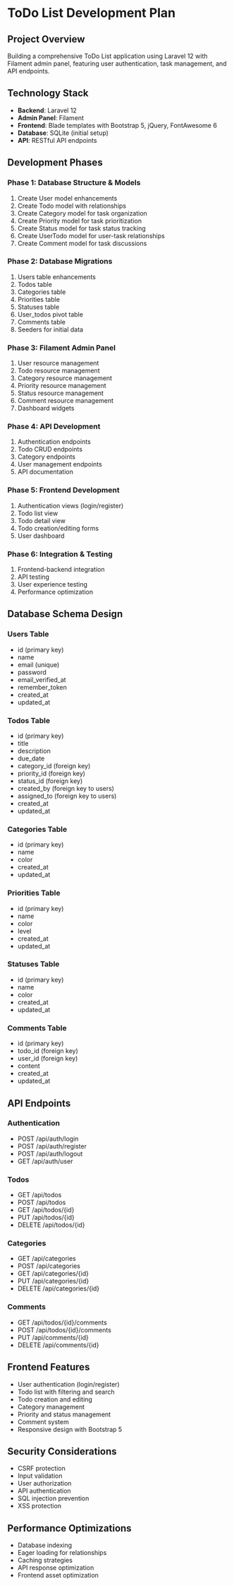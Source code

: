 # ToDo List Development Plan

## Project Overview
Building a comprehensive ToDo List application using Laravel 12 with Filament admin panel, featuring user authentication, task management, and API endpoints.

## Technology Stack
- **Backend**: Laravel 12
- **Admin Panel**: Filament
- **Frontend**: Blade templates with Bootstrap 5, jQuery, FontAwesome 6
- **Database**: SQLite (initial setup)
- **API**: RESTful API endpoints

## Development Phases

### Phase 1: Database Structure & Models
1. Create User model enhancements
2. Create Todo model with relationships
3. Create Category model for task organization
4. Create Priority model for task prioritization
5. Create Status model for task status tracking
6. Create UserTodo model for user-task relationships
7. Create Comment model for task discussions

### Phase 2: Database Migrations
1. Users table enhancements
2. Todos table
3. Categories table
4. Priorities table
5. Statuses table
6. User_todos pivot table
7. Comments table
8. Seeders for initial data

### Phase 3: Filament Admin Panel
1. User resource management
2. Todo resource management
3. Category resource management
4. Priority resource management
5. Status resource management
6. Comment resource management
7. Dashboard widgets

### Phase 4: API Development
1. Authentication endpoints
2. Todo CRUD endpoints
3. Category endpoints
4. User management endpoints
5. API documentation

### Phase 5: Frontend Development
1. Authentication views (login/register)
2. Todo list view
3. Todo detail view
4. Todo creation/editing forms
5. User dashboard

### Phase 6: Integration & Testing
1. Frontend-backend integration
2. API testing
3. User experience testing
4. Performance optimization

## Database Schema Design

### Users Table
- id (primary key)
- name
- email (unique)
- password
- email_verified_at
- remember_token
- created_at
- updated_at

### Todos Table
- id (primary key)
- title
- description
- due_date
- category_id (foreign key)
- priority_id (foreign key)
- status_id (foreign key)
- created_by (foreign key to users)
- assigned_to (foreign key to users)
- created_at
- updated_at

### Categories Table
- id (primary key)
- name
- color
- created_at
- updated_at

### Priorities Table
- id (primary key)
- name
- color
- level
- created_at
- updated_at

### Statuses Table
- id (primary key)
- name
- color
- created_at
- updated_at

### Comments Table
- id (primary key)
- todo_id (foreign key)
- user_id (foreign key)
- content
- created_at
- updated_at

## API Endpoints

### Authentication
- POST /api/auth/login
- POST /api/auth/register
- POST /api/auth/logout
- GET /api/auth/user

### Todos
- GET /api/todos
- POST /api/todos
- GET /api/todos/{id}
- PUT /api/todos/{id}
- DELETE /api/todos/{id}

### Categories
- GET /api/categories
- POST /api/categories
- GET /api/categories/{id}
- PUT /api/categories/{id}
- DELETE /api/categories/{id}

### Comments
- GET /api/todos/{id}/comments
- POST /api/todos/{id}/comments
- PUT /api/comments/{id}
- DELETE /api/comments/{id}

## Frontend Features
- User authentication (login/register)
- Todo list with filtering and search
- Todo creation and editing
- Category management
- Priority and status management
- Comment system
- Responsive design with Bootstrap 5

## Security Considerations
- CSRF protection
- Input validation
- User authorization
- API authentication
- SQL injection prevention
- XSS protection

## Performance Optimizations
- Database indexing
- Eager loading for relationships
- Caching strategies
- API response optimization
- Frontend asset optimization
